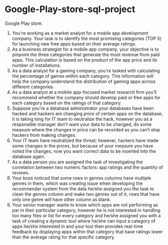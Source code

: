 # Google-Play-store-sql-project



Google Play store.

1.	You're working as a market analyst for a mobile app development company. Your task is to identify the most promising categories (TOP 5) for launching new free apps based on their average ratings.
2.	As a business strategist for a mobile app company, your objective is to pinpoint the three categories that generate the most revenue from paid apps. This calculation is based on the product of the app price and its number of installations.
3.	As a data analyst for a gaming company, you're tasked with calculating the percentage of games within each category. This information will help the company understand the distribution of gaming apps across different categories.
4.	As a data analyst at a mobile app-focused market research firm you’ll recommend whether the company should develop paid or free apps for each category based on the ratings of that category.
5.	Suppose you're a database administrator your databases have been hacked and hackers are changing price of certain apps on the database, it is taking long for IT team to neutralize the hack, however you as a responsible manager don’t want your data to be changed, do some measure where the changes in price can be recorded as you can’t stop hackers from making changes.
6.	Your IT team have neutralized the threat; however, hackers have made some changes in the prices, but because of your measure you have noted the changes, now you want correct data to be inserted into the database again.
7.	As a data person you are assigned the task of investigating the correlation between two numeric factors: app ratings and the quantity of reviews.
8.	Your boss noticed  that some rows in genres columns have multiple genres in them, which was creating issue when developing the  recommender system from the data he/she assigned you the task to clean the genres column and make two genres out of it, rows that have only one genre will have other column as blank.
9.	Your senior manager wants to know which apps are not performing as par in their particular category, however he is not interested in handling too many files or list for every  category and he/she assigned  you with a task of creating a dynamic tool where he/she  can input a category of apps he/she  interested in  and your tool then provides real-time feedback by displaying apps within that category that have ratings lower than the average rating for that specific category.






